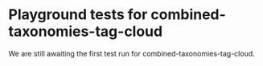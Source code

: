 # Playground tests for combined-taxonomies-tag-cloud
We are still awaiting the first test run for combined-taxonomies-tag-cloud.
